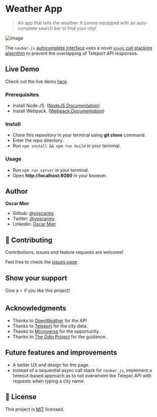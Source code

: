 # Weather App

> An app that tells the weather. It comes equipped with an auto-complete search bar to find your city!

![image](https://user-images.githubusercontent.com/2739245/90542840-5c43d400-e14a-11ea-9bd7-85b52725822b.png)

The `navbar.js` [autocomplete interface](https://github.com/voscarmv/weather_app/blob/master/src/components/navbar.js) uses a novel [`async` call stacking algorithm](https://github.com/voscarmv/weather_app/blob/master/src/components/navbar.js#L67) to prevent the overlapping of Teleport API responses.

## Live Demo

Check out the live demo [here](https://voscarmv.github.io/weather_app/).

### Prerequisites
- Install Node JS. ([NodeJS Documentation](https://nodejs.org/en/docs/)) 
- Install Webpack. ([Webpack Documentation](https://webpack.js.org/guides/installation/)) 

### Install
- Clone this repository in your terminal using **git clone** command.
- Enter the repo directory.
- Run `npm install && npm run build` in your terminal.

### Usage
- Run `npm run server` in your terminal.
- Open **http://localhost:8080** in your browser.

## Author

**Oscar Mier**
- Github: [@voscarmv](https://github.com/voscarmv)
- Twitter: [@voscarmv](https://twitter.com/voscarmv)
- Linkedin: [Oscar Mier](https://www.linkedin.com/in/oscar-mier-072984196/) 

## 🤝 Contributing

Contributions, issues and feature requests are welcome!

Feel free to check the [issues page](../../issues/).

## Show your support

Give a ⭐️ if you like this project!

## Acknowledgments

- Thanks to [OpenWeather](https://openweathermap.org/) for the API 
- Thanks to [Teleport](http://developers.teleport.org/) for the city data.
- Thanks to [Microverse](www.microverse.org) for the opportunity.
- Thanks to [The Odin Project](https://www.theodinproject.com/) for the guidance.

## Future features and improvements

- A better UX and design for the page.
- Instead of a sequential async call stack for `navbar.js`, implement a timeout-based approach as to not overwhelm the Telepor API with requests when typing a city name.

## 📝 License

This project is [MIT](./LICENSE) licensed.
